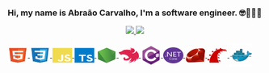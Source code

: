 ### Hi, my name is Abraão Carvalho, I'm a software engineer. 🤓👨🏾‍💻

<div align="center">
  <a href="https://github.com/abraaocrvlh42">
  <img height="160em" src="https://github-readme-stats.vercel.app/api?username=abraaocrvlh42&show_icons=true&theme=dracula&include_all_commits=true&count_private=true"/>
  <img height="160em" src="https://github-readme-stats.vercel.app/api/top-langs/?username=abraaocrvlh42&layout=compact&langs_count=7&theme=dracula"/>
</div>
<div style="display: inline_block"><br>
  <img align="center" alt="HTML" height="30" width="40" src="https://raw.githubusercontent.com/devicons/devicon/master/icons/html5/html5-original.svg">
  <img align="center" alt="CSS" height="30" width="40" src="https://raw.githubusercontent.com/devicons/devicon/master/icons/css3/css3-original.svg">
  <img align="center" alt="JS" height="30" width="40" src="https://raw.githubusercontent.com/devicons/devicon/master/icons/javascript/javascript-plain.svg">
  <img align="center" alt="TS" height="30" width="40" src="https://raw.githubusercontent.com/devicons/devicon/refs/heads/master/icons/typescript/typescript-original.svg">
  <img align="center" alt="Node" height="30" width="40" src="https://raw.githubusercontent.com/devicons/devicon/refs/heads/master/icons/nodejs/nodejs-original.svg">
  <img align="center" alt="TS" height="30" width="40" src="https://raw.githubusercontent.com/devicons/devicon/refs/heads/master/icons/nestjs/nestjs-original.svg">
  <img align="center" alt="C#" height="38" width="40" src="https://raw.githubusercontent.com/devicons/devicon/refs/heads/master/icons/csharp/csharp-original.svg">
  <img align="center" alt=".NET" height="32" width="40" src="https://raw.githubusercontent.com/devicons/devicon/refs/heads/master/icons/dotnetcore/dotnetcore-original.svg">
  <img align="center" alt="Ruby" height="30" width="40" src="https://raw.githubusercontent.com/devicons/devicon/master/icons/ruby/ruby-original.svg">
  <img align="center" alt="Rails" height="30" width="40" src="https://raw.githubusercontent.com/devicons/devicon/master/icons/rails/rails-plain.svg">
  <img align="center" alt="Docker" height="45" width="45" src="https://raw.githubusercontent.com/devicons/devicon/refs/heads/master/icons/docker/docker-original.svg">
</div>
